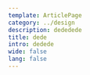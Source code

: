```yaml
---
template: ArticlePage
category: ../design
description: dededede
title: dede
intro: dedede
wide: false
lang: false
---
```

